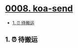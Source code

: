 # [0008. koa-send](https://github.com/Tdahuyou/nodejs/tree/main/0008.%20koa-send)

<!-- region:toc -->
- [1. ⏰ 待搬运](#1--待搬运)
<!-- endregion:toc -->

## 1. ⏰ 待搬运



